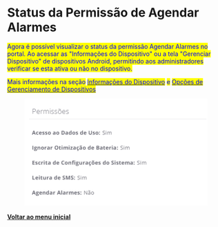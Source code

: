 # Status da Permissão de Agendar Alarmes

<mark style="color:blue;">Agora é possível visualizar o status da permissão Agendar Alarmes no portal. Ao acessar as "Informações do Dispositivo" ou a tela "Gerenciar Dispositivo" de dispositivos Android, permitindo aos administradores verificar se esta ativa ou não no dispositivo.</mark>

<mark style="color:blue;">Mais informações na seção</mark> [<mark style="color:blue;">Informações do Dispositivo</mark>](../../portal/dispositivos/lista-de-dispositivos/informacoes-do-dispositivo.md) <mark style="color:blue;">e</mark> [<mark style="color:blue;">Opções de Gerenciamento de Dispositivos</mark>](../../portal/dispositivos/lista-de-dispositivos/opcoes-de-gerenciamento-de-dispositivos.md)

<figure><img src="../../../.gitbook/assets/image (1) (1) (1) (1) (1) (1) (1) (1) (1).png" alt=""><figcaption></figcaption></figure>

[**Voltar ao menu inicial**](./)

